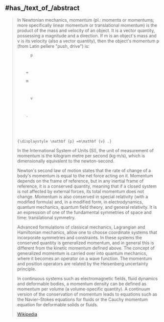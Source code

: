 

## #has_/text_of_/abstract 

> In Newtonian mechanics, momentum (pl.: momenta or momentums; more specifically linear momentum or translational momentum) is the product of the mass and velocity of an object. It is a vector quantity, possessing a magnitude and a direction. If m is an object's mass and v is its velocity (also a vector quantity), then the object's momentum p (from Latin pellere "push, drive") is: 
>
>   
>
>     
>
>       
>
>         
>
>           p
>
>         
>
>         =
>
>         m
>
>         
>
>           v
>
>         
>
>         .
>
>       
>
>     
>
>     {\displaystyle \mathbf {p} =m\mathbf {v} .}
>
>   
>
> 
>
> In the International System of Units (SI), the unit of measurement of momentum is the kilogram metre per second (kg⋅m/s), which is dimensionally equivalent to the newton-second.
>
> Newton's second law of motion states that the rate of change of a body's momentum is equal to the net force acting on it. Momentum depends on the frame of reference, but in any inertial frame of reference, it is a conserved quantity, meaning that if a closed system is not affected by external forces, its total momentum does not change. Momentum is also conserved in special relativity (with a modified formula) and, in a modified form,  in electrodynamics, quantum mechanics, quantum field theory, and general relativity. It is an expression of one of the fundamental symmetries of space and time: translational symmetry.
>
> Advanced formulations of classical mechanics, Lagrangian and Hamiltonian mechanics, allow one to choose coordinate systems that incorporate symmetries and constraints. In these systems the conserved quantity is  generalized momentum, and in general this is different from the kinetic momentum defined above. The concept of generalized momentum is carried over into quantum mechanics, where it becomes an operator on a wave function. The momentum and position operators are related by the Heisenberg uncertainty principle.
>
> In continuous systems such as electromagnetic fields, fluid dynamics and deformable bodies, a momentum density can be defined as momentum per volume (a volume-specific quantity). A continuum version of the conservation of momentum leads to equations such as the Navier–Stokes equations for fluids or the Cauchy momentum equation for deformable solids or fluids.
>
> [Wikipedia](https://en.wikipedia.org/wiki/Momentum) 



